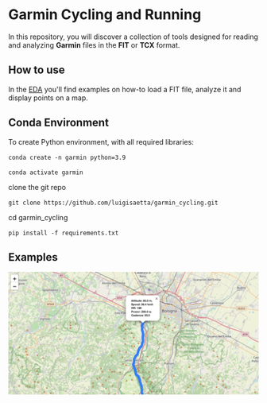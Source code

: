 # Garmin Cycling and Running
In this repository, you will discover a collection of tools designed for reading and analyzing **Garmin** files in the **FIT** or **TCX** format.

## How to use
In the [EDA](./eda_fit.ipynb) you'll find examples on how-to load a FIT file, analyze it and display points on a map.
 
## Conda Environment
To create Python environment, with all required libraries:

```
conda create -n garmin python=3.9
```
```
conda activate garmin
```
clone the git repo
```
git clone https://github.com/luigisaetta/garmin_cycling.git
```
cd garmin_cycling
```
pip install -f requirements.txt
```
## Examples
![InteractiveMap](./images/img1.jpg)
